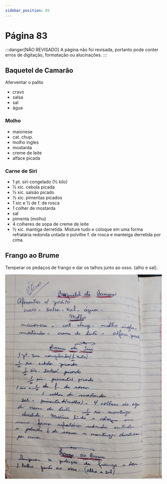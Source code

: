 ```yaml
---
sidebar_position: 83
---
```

# Página 83
:::danger[NÃO REVISADO]
A página não foi revisada, portanto pode conter erros de digitação, formatação ou alucinações.
:::
## Baquetel de Camarão

Aferventar o palito
- cravo
- salsa
- sal
- água

### Molho
- maionese
- cat. chup.
- molho ingles
- mostarda
- creme de leite
- alface picada

### Carne de Siri
- 1 pt. siri congelado (½ kilo)
- ½ xic. cebola picada
- ½ xic. salsão picado
- ½ xic. pimentas picados
- 1 xic e ½ de f. de rosca
- 1 colher de mostarda
- sal
- pimenta (molho)
- 4 colheres de sopa de creme de leite
- ½ xic. mantiga derretida.
Misture tudo e coloque em
uma forma refratária redonda untada
e polvilhe f. de rosca e manteiga derretida
por cima.

## Frango ao Brume

Temperar os pedaços de frango e dar
os talhos junto ao osso. (alho e sal).

![imagem base](./images/page_83.png)